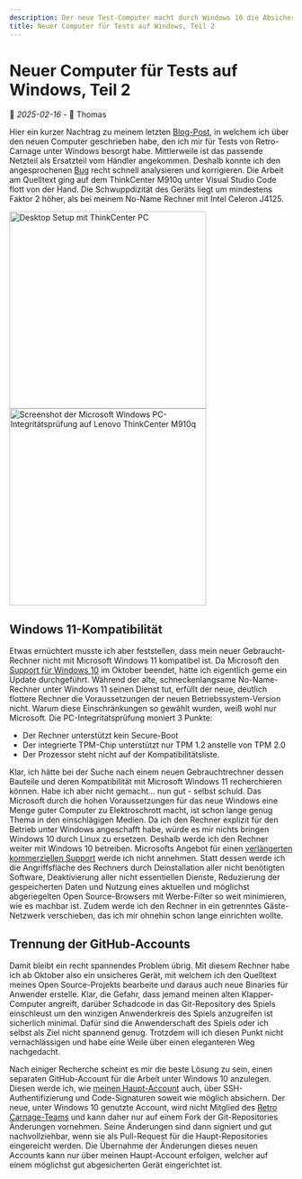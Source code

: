 ```yaml
---
description: Der neue Test-Computer macht durch Windows 10 die Absicherung des Betriebssystems und des GitHub-Zugriffs erforderlich.
title: Neuer Computer für Tests auf Windows, Teil 2
---
```


# Neuer Computer für Tests auf Windows, Teil 2

📅 *2025-02-16* - 🧔 Thomas

Hier ein kurzer Nachtrag zu meinem letzten [Blog-Post](./2025-02-08.md), in welchem ich über den neuen Computer 
geschrieben habe, den ich mir für Tests von Retro-Carnage unter Windows besorgt habe. Mittlerweile ist das passende 
Netzteil als Ersatzteil vom Händler angekommen. Deshalb konnte ich den angesprochenen 
[Bug](https://github.com/Retro-Carnage-Team/retro-carnage/issues/211) recht schnell analysieren und korrigieren. 
Die Arbeit am Quelltext ging auf dem ThinkCenter M910q unter Visual Studio Code flott von der Hand. Die 
Schwuppdizität des Geräts liegt um mindestens Faktor 2 höher, als bei meinem No-Name Rechner mit Intel Celeron J4125. 

<div class="pswp-gallery pswp-gallery--single-column" id="gallery-20250216">  
  <a href="/de/media/blog/2025-02-16/desktop.jpg" 
    data-pswp-width="1500" 
    data-pswp-height="1125" 
    target="_blank">
    <img 
        src="/de/media/blog/2025-02-16/desktop-small.jpg" 
        alt="Desktop Setup mit ThinkCenter PC" 
        style="width: 350px" 
        title="Mein Arbeitsplatz mit ThinkCenter M910q"
    />
  </a>
  <a href="/de/media/blog/2025-02-16/integrity-check.png" 
    data-pswp-width="1345" 
    data-pswp-height="1342" 
    target="_blank">
    <img 
        src="/de/media/blog/2025-02-16/integrity-check-small.png" 
        alt="Screenshot der Microsoft Windows PC-Integritätsprüfung auf Lenovo ThinkCenter M910q" 
        style="width: 350px" 
        title="Lenovo ThinkCenter M910q erfüllt nicht die Anforderungen von Microsoft Windows 11"
    />
  </a>    
</div>

## Windows 11-Kompatibilität

Etwas ernüchtert musste ich aber feststellen, dass mein neuer Gebraucht-Rechner nicht mit Microsoft Windows 11 
kompatibel ist. Da Microsoft den [Support für Windows 10](https://www.microsoft.com/de-de/windows/end-of-support) im
Oktober beendet, hätte ich eigentlich gerne ein Update durchgeführt. Während der alte, schneckenlangsame No-Name-Rechner
unter Windows 11 seinen Dienst tut, erfüllt der neue, deutlich flottere Rechner die Voraussetzungen der neuen 
Betriebssystem-Version nicht. Warum diese Einschränkungen so gewählt wurden, weiß wohl nur Microsoft. Die 
PC-Integritätsprüfung moniert 3 Punkte:

- Der Rechner unterstützt kein Secure-Boot
- Der integrierte TPM-Chip unterstützt nur TPM 1.2 anstelle von TPM 2.0
- Der Prozessor steht nicht auf der Kompatibilitätsliste.

Klar, ich hätte bei der Suche nach einem neuen Gebrauchtrechner dessen Bauteile und deren Kompatibilität mit Microsoft 
Windows 11 recherchieren können. Habe ich aber nicht gemacht... nun gut - selbst schuld. Das Microsoft durch die hohen
Voraussetzungen für das neue Windows eine Menge guter Computer zu Elektroschrott macht, ist schon lange genug Thema in 
den einschlägigen Medien. Da ich den Rechner explizit für den Betrieb unter Windows angeschafft habe, würde es mir 
nichts bringen Windows 10 durch Linux zu ersetzen. Deshalb werde ich den Rechner weiter mit Windows 10 betreiben. 
Microsofts Angebot für einen 
[verlängerten kommerziellen Support](https://learn.microsoft.com/de-de/windows/whats-new/extended-security-updates)
werde ich nicht annehmen. Statt dessen werde ich die Angriffsfläche des Rechners durch Deinstallation aller 
nicht benötigten Software, Deaktivierung aller nicht essentiellen Dienste, Reduzierung der gespeicherten Daten und 
Nutzung eines aktuellen und möglichst abgeriegelten Open Source-Browsers mit Werbe-Filter so weit minimieren, wie es 
machbar ist. Zudem werde ich den Rechner in ein getrenntes Gäste-Netzwerk verschieben, das ich mir ohnehin schon lange
einrichten wollte.

## Trennung der GitHub-Accounts

Damit bleibt ein recht spannendes Problem übrig. Mit diesem Rechner habe ich ab Oktober also ein unsicheres Gerät, mit 
welchem ich den Quelltext meines Open Source-Projekts bearbeite und daraus auch neue Binaries für Anwender erstelle. 
Klar, die Gefahr, dass jemand meinen alten Klapper-Computer angreift, darüber Schadcode in das Git-Repository des Spiels
einschleust um den winzigen Anwenderkreis des Spiels anzugreifen ist sicherlich minimal. Dafür sind die Anwenderschaft 
des Spiels oder ich selbst als Ziel nicht spannend genug. Trotzdem will ich diesen Punkt nicht vernachlässigen und habe
eine Weile über einen eleganteren Weg nachgedacht.

Nach einiger Recherche scheint es mir die beste Lösung zu sein, einen separaten GitHub-Account für die Arbeit unter 
Windows 10 anzulegen. Diesen werde ich, wie [meinen Haupt-Account](https://github.com/huddeldaddel) auch, über 
SSH-Authentifizierung und Code-Signaturen soweit wie möglich absichern. Der neue, unter Windows 10 genutzte 
Account, wird nicht Mitglied des 
[Retro Carnage-Teams](https://github.com/Retro-Carnage-Team) und kann daher nur auf einem Fork der Git-Repositories
Änderungen vornehmen. Seine Änderungen sind dann signiert und gut nachvollziehbar, wenn sie als Pull-Request für die 
Haupt-Repositories eingereicht werden. Die Übernahme der Änderungen dieses neuen Accounts kann nur über meinen 
Haupt-Account erfolgen, welcher auf einem möglichst gut abgesicherten Gerät eingerichtet ist.

<link rel="stylesheet" href="/de/assets/css/photoswipe.css">

<script type="module">
    import PhotoSwipeLightbox from '/de/assets/js/photoswipe-lightbox.esm.js';
    new PhotoSwipeLightbox({
      gallery: '#gallery-20250216',
      children: 'a',
      pswpModule: () => import('/de/assets/js/photoswipe.esm.js')
    }).init();    
</script>
